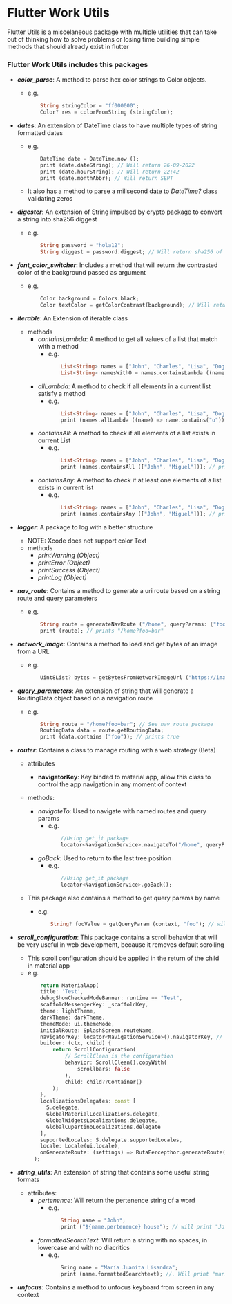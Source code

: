# Flutter Work Utils

 Flutter Utils is a miscelaneous package with multiple utilities that can take out of thinking how to solve problems or losing time building simple methods that should already exist in flutter

### Flutter Work Utils includes this packages

- ***color_parse***: A method to parse hex color strings to Color objects.
    - e.g.
        ```dart
            String stringColor = "ff000000";
            Color? res = colorFromString (stringColor);
        ```

- ***dates***: An extension of DateTime class to have multiple types of string formatted dates
    - e.g.
        ```dart
            DateTime date = DateTime.now ();
            print (date.dateString); // Will return 26-09-2022
            print (date.hourString); // Will return 22:42
            print (date.monthAbbr); // Will return SEPT
        ```
    - It also has a method to parse a millsecond date to *DateTime?* class validating zeros

- ***digester***: An extension of String impulsed by crypto package to convert a string into sha256 diggest
    - e.g.
        ```dart
            String password = "hola12";
            String diggest = password.diggest; // Will return sha256 of "hola12"
        ```

- ***font_color_switcher***: Includes a method that will return the contrasted color of the background passed as argument
    - e.g.
        ```dart
            Color background = Colors.black;
            Color textColor = getColorContrast(background); // Will return white
        ```
- ***iterable***: An Extension of iterable class
    - methods
        - *containsLambda*: A method to get all values of a list that match with a method
            - e.g.
                ```dart
                    List<String> names = ["John", "Charles", "Lisa", "Dog"];
                    List<String> namesWithO = names.containsLambda ((name) => name.contains("o"));
                ```
        - *allLambda*: A method to check if all elements in a current list satisfy a method
            - e.g.
                ```dart
                    List<String> names = ["John", "Charles", "Lisa", "Dog"];
                    print (names.allLambda ((name) => name.contains("o"))); // prints false
                ```
        - *containsAll*: A method to check if all elements of a list exists in current List
            - e.g.
                ```dart
                    List<String> names = ["John", "Charles", "Lisa", "Dog"];
                    print (names.containsAll (["John", "Miguel"])); // prints false
                ```
        - *containsAny*: A method to check if at least one elements of a list exists in current list
            - e.g.
                ```dart
                    List<String> names = ["John", "Charles", "Lisa", "Dog"];
                    print (names.containsAny (["John", "Miguel"])); // prints true
                ```

- ***logger***: A package to log with a better structure
    - NOTE: Xcode does not support color Text
    - methods
        - *printWarning (Object)*
        - *printError (Object)*
        - *printSuccess (Object)*
        - *printLog (Object)*

- ***nav_route***: Contains a method to generate a uri route based on a string route and query parameters
    - e.g.
        ```dart
            String route = generateNavRoute ("/home", queryParams: {"foo": "bar"});
            print (route); // prints "/home?foo=bar"
        ```

- ***network_image***: Contains a method to load and get bytes of an image from a URL
    - e.g.
        ```dart
            Uint8List? bytes = getBytesFromNetworkImageUrl ("https://image.com/image.png");
        ```

- ***query_parameters***: An extension of string that will generate a RoutingData object based on a navigation route
    - e.g.
        ```dart
            String route = "/home?foo=bar"; // See nav_route package
            RoutingData data = route.getRoutingData;
            print (data.contains ("foo")); // prints true
        ```
- ***router***: Contains a class to manage routing with a web strategy (Beta)
    - attributes
        - **navigatorKey**: Key binded to material app, allow this class to control the app navigation in any moment of context
    - methods:
        - *navigateTo*: Used to navigate with named routes and query params
            - e.g.
                ```dart
                    //Using get_it package
                    locator<NavigationService>.navigateTo("/home", queryParams: {"foo": "bar"});
                ```
        - *goBack*: Used to return to the last tree position
            - e.g.
                ```dart
                    //Using get_it package
                    locator<NavigationService>.goBack();
                ```
    
    - This package also contains a method to get query params by name
        - e.g.
            ```dart
                String? fooValue = getQueryParam (context, "foo"); // will save bar
            ```

- ***scroll_configuration***: This package contains a scroll behavior that will be very useful in web development, because it removes default scrolling
    - This scroll configuration should be applied in the return of the child in material app
    - e.g.
        ```dart
            return MaterialApp(
            title: 'Test',
            debugShowCheckedModeBanner: runtime == "Test",
            scaffoldMessengerKey: _scaffoldKey,
            theme: lightTheme,
            darkTheme: darkTheme,
            themeMode: ui.themeMode,
            initialRoute: SplashScreen.routeName,
            navigatorKey: locator<NavigationService>().navigatorKey, // <-- Here, router package is used
            builder: (ctx, child) {
                return ScrollConfiguration(
                    // ScrollClean is the configuration
                    behavior: ScrollClean().copyWith(
                        scrollbars: false
                    ), 
                    child: child??Container()
                );
            },
            localizationsDelegates: const [
              S.delegate,
              GlobalMaterialLocalizations.delegate,
              GlobalWidgetsLocalizations.delegate,
              GlobalCupertinoLocalizations.delegate
            ],
            supportedLocales: S.delegate.supportedLocales,
            locale: Locale(ui.locale),
            onGenerateRoute: (settings) => RutaPercepthor.generateRoute(settings, context),
          );
        ```
        
- ***string_utils***: An extension of string that contains some useful string formats
    - attributes:
        - *pertenence*: Will return the pertenence string of a word
            - e.g.
                ```dart
                    String name = "John";
                    print ("${name.pertenence} house"); // will print "John's house
                ```
        - *formattedSearchText*: Will return a string with no spaces, in lowercase and with no diacritics
            - e.g.
                ```dart
                    Sring name = "María Juanita Lisandra";
                    print (name.formattedSearchtext); //. Will print "mariajuanitalisandra";
                ```

- ***unfocus***: Contains a method to unfocus keyboard from screen in any context